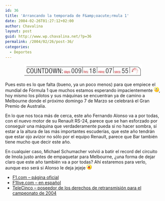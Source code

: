 ```yaml
---
id: 36
title: 'Arrancando la temporada de F&amp;oacute;rmula 1'
date: 2004-02-26T01:27:12+02:00
author: Chavalina
layout: post
guid: http://www.wp.chavalina.net/?p=36
permalink: /2004/02/26/post-36/
categories:
  - Deportes
---
```

<p align="center">
  <img src="./imagenes/fotos/countdown.jpg"  alt="countdown" />
</p>

<p align="left">
  Pues esto es lo que falta (bueno, ya un poco menos) para que empiece el mundial de Fórmula 1 que muchos estamos esperando impacientemente <img src="/imagenes/emoticonos/sonrisa.gif" alt="emo" />, hoy mismo los pilotos y sus máquinas se encuentran ya de camino a Melbourne donde el próximo domingo 7 de Marzo se celebrará el Gran Premio de Australia.
</p>

<p align="left">
  En lo que nos toca más de cerca, este a&ntilde;o Fernando Alonso va a por todas, con el nuevo motor de su Renault RS-24, parece que se han esforzado por conseguir una máquina que verdaderamente pueda si no hacer sombra, sí estar a la altura de las más importantes escuderías, que este a&ntilde;o tendrán que estar ojo avizor no sólo por el equipo Renault, parece que Bar también tiene mucho que decir este a&ntilde;o.
</p>

<p align="left">
  En cualquier caso, Michael Schumacher volvió a batir el record del circuito de Imola justo antes de empaquetar para Melbourne, &iquest;una forma de dejar claro que este a&ntilde;o también va a por todas? Ahí estaremos para verlo, aunque eso será si Alonso le deja jejeje <img src="/imagenes/emoticonos/risa.gif" alt="emo" />
</p>

  * <a href="http://www.f1.com" target="_blank">F1.com &#8211; página oficial</a>
  * <a href="http://f1.racing-live.com/es/index.html" target="_blank">F1live.com &#8211; en espa&ntilde;ol</a>
  * <a href="http://www.informativos.telecinco.es/dn_4600.htm" target="_blank">TeleCinco &#8211; poseedor de los derechos de retransmisión para el campeonato de 2004</a>